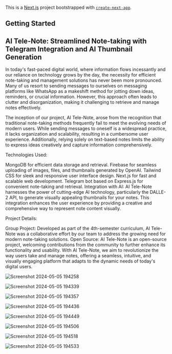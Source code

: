 This is a [Next.js](https://nextjs.org/) project bootstrapped with [`create-next-app`](https://github.com/vercel/next.js/tree/canary/packages/create-next-app).

## Getting Started
## AI Tele-Note: Streamlined Note-taking with Telegram Integration and AI Thumbnail Generation

In today's fast-paced digital world, where information flows incessantly and our reliance on technology grows by the day, the necessity for efficient note-taking and management solutions has never been more pronounced. Many of us resort to sending messages to ourselves on messaging platforms like WhatsApp as a makeshift method for jotting down ideas, reminders, or crucial information. However, this approach often leads to clutter and disorganization, making it challenging to retrieve and manage notes effectively.

The inception of our project, AI Tele-Note, arose from the recognition that traditional note-taking methods frequently fail to meet the evolving needs of modern users. While sending messages to oneself is a widespread practice, it lacks organization and scalability, resulting in a cumbersome user experience. Additionally, relying solely on text-based notes limits the ability to express ideas creatively and capture information comprehensively.

Technologies Used:

MongoDB for efficient data storage and retrieval.
Firebase for seamless uploading of images, files, and thumbnails generated by OpenAI.
Tailwind CSS for sleek and responsive user interface design.
Next.js for fast and scalable web development.
Telegram bot based on Express.js for convenient note-taking and retrieval.
Integration with AI:
AI Tele-Note harnesses the power of cutting-edge AI technology, particularly the DALLE-2 API, to generate visually appealing thumbnails for your notes. This integration enhances the user experience by providing a creative and comprehensive way to represent note content visually.

Project Details:

Group Project: Developed as part of the 4th-semester curriculum, AI Tele-Note was a collaborative effort by our team to address the growing need for modern note-taking solutions.
Open Source: AI Tele-Note is an open-source project, welcoming contributions from the community to further enhance its functionality and usability.
With AI Tele-Note, we aim to revolutionize the way users take and manage notes, offering a seamless, intuitive, and visually engaging platform that adapts to the dynamic needs of today's digital users.

![Screenshot 2024-05-05 194258](https://github.com/Swastik19Nit/AI-Tele_Bot/assets/122457803/c0b23958-a5e0-442c-af57-a6ce10849f1d)

![Screenshot 2024-05-05 194339](https://github.com/Swastik19Nit/AI-Tele_Bot/assets/122457803/2aa78caf-11d3-4846-968c-6813de042ec7)

![Screenshot 2024-05-05 194357](https://github.com/Swastik19Nit/AI-Tele_Bot/assets/122457803/4083fad0-fc28-48a0-b385-2f5ff5a738be)

![Screenshot 2024-05-05 194436](https://github.com/Swastik19Nit/AI-Tele_Bot/assets/122457803/031f3ea5-f803-4d25-95f7-304d96cd400a)

![Screenshot 2024-05-05 194449](https://github.com/Swastik19Nit/AI-Tele_Bot/assets/122457803/3bcbb3b6-35e9-4fdc-928e-89a79c0a1004)

![Screenshot 2024-05-05 194506](https://github.com/Swastik19Nit/AI-Tele_Bot/assets/122457803/cb5db432-c495-4467-b4ef-01e96162a827)

![Screenshot 2024-05-05 194518](https://github.com/Swastik19Nit/AI-Tele_Bot/assets/122457803/123c872d-687f-46a1-9d24-87a725e3ff6c)

![Screenshot 2024-05-05 194533](https://github.com/Swastik19Nit/AI-Tele_Bot/assets/122457803/70519e3e-e8e8-4f5e-b05d-f795c062ac53)




